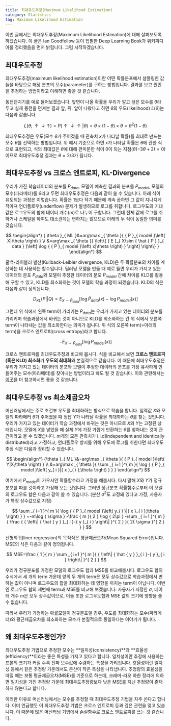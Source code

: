 ```yaml
---
title: 최대우도추정(Maximum Likelihood Estimation)
category: Statistics
tag: Maximum Likelihood Estimation
---
```


이번 글에서는 최대우도추정(Maximum Likelihood Estimation)에 대해 살펴보도록 하겠습니다. 이 글은 Ian Goodfellow 등이 집필한 Deep Learning Book과 위키피디아를 정리했음을 먼저 밝힙니다. 그럼 시작하겠습니다.





## 최대우도추정

최대우도추정(maximum likelihood estimation)이란 어떤 확률분포에서 샘플링한 값들을 바탕으로 해당 분포의 모수(parameter)를 구하는 방법입니다. 결과를 보고 원인을 추정하는 방법이라고 이해하면 좋을 것 같습니다. 

동전던지기를 예로 들어보겠습니다. 앞면이 나올 확률을 우리가 알고 싶은 모수를 $θ$라 두고 실제 동전을 던져본 결과 앞, 뒤, 앞이 나왔다고 하면 $θ$의 우도(likelihood) $L(θ)$는 다음과 같습니다.


$$
L\left( \theta ;\uparrow \downarrow \uparrow  \right) =P(\uparrow \downarrow \uparrow|\theta )=\theta \times (1-\theta )\times \theta ={ \theta  }^{ 2 }(1-\theta )
$$


최대우도추정은 우도(모수 $θ$가 주어졌을 때 관측치 $x$가 나타날 확률)를 최대로 만드는 모수 $θ$를 선택하는 방법입니다. 위 예시 기준으로 하면 $x$가 나타날 확률은 $θ$에 관한 식으로 표현되고, 식의 최대값은 $θ$에 대해 편미분한 식이 0이 되는 지점($θ(-3θ+2)=0$)이므로 최대우도추정 결과는 $θ=2/3$가 됩니다.





## 최대우도추정 vs 크로스 엔트로피, KL-Divergence

우리가 가진 학습데이터의 분포를 $P_{data}$, 모델이 예측한 결과의 분포를 $P_{model}$, 모델의 모수(파라메터)를 $θ$라고 두면 최대우도추정은 다음과 같이 쓸 수 있습니다. 아래 식이 유도되는 과정은 이렇습니다. 확률은 1보다 작기 때문에 계속 곱하면 그 값이 지나치게 작아져 언더플로우(underflow) 문제가 발생하므로 로그를 취합니다. 로그우도의 기대값은 로그우도의 합에 데이터 개수($m$)로 나누어 구합니다. 그런데 전체 값에 로그를 취하거나 스케일을 하여도 대소관계는 변하지는 않으므로 아래의 두 식이 동일한 의미를 갖습니다.



$$
\begin{align*}
{ \theta  }_{ ML }&=arg\max _{ \theta  }{ { P }_{ model }\left( X|\theta  \right)  } \\ &=arg\max _{ \theta  }{ \left\{ { E }_{ X\sim { \hat { P }  }_{ data } }\left[ \log { { P }_{ model }\left( x|\theta  \right)  }  \right]  \right\}  } 
\end{align*}
$$


쿨백-라이블러 발산(Kullback-Leibler divergence, KLD)은 두 확률분포의 차이를 계산하는 데 사용하는 함수입니다. 딥러닝 모델을 만들 때 예로 들면 우리가 가지고 있는 데이터의 분포 $P_{data}$와 모델이 추정한 데이터의 분포 $P_{model}$ 간에 차이를 KLD를 활용해 구할 수 있고, KLD를 최소화하는 것이 모델의 학습 과정이 되겠습니다. KLD의 식은 다음과 같이 정의됩니다.


$$
{ D }_{ KL }\left( P||Q \right) ={ E }_{ X\sim \hat{P}_{data} }\left[ \log { \hat{P}_{data}(x) } -\log { {P}_{model}(x) }  \right]
$$


그런데 위 식에서 왼쪽 term이 가리키는 $P_{data}$는 우리가 가지고 있는 데이터의 분포를 가리키며 학습과정에서 바뀌는 것이 아니므로 KLD를 최소화하는 건 위 식에서 오른쪽 term이 나타내는 값을 최소화한다는 의미가 됩니다. 위 식의 오른쪽 term(=아래의 term)을 크로스 엔트로피(cross entropy)라고 합니다.


$$
-{ E }_{ X\sim \hat { P } _{ data } }\left[ \log { { P }_{ model }(x) }  \right]
$$


크로스 엔트로피를 최대우도추정과 비교해 봅시다. 식을 비교해서 보면 **크로스 엔트로피(혹은 KLD) 최소화**가 **우도의 최대화**와 본질적으로 같습니다. 이 때문에 최대우도추정은 우리가 가지고 있는 데이터의 분포와 모델이 추정한 데이터의 분포를 가장 유사하게 만들어주는 모수(파라메터)를 찾아내는 방법이라고 봐도 될 것 같습니다. 이와 관련해서는 [이곳](https://ratsgo.github.io/statistics/2017/09/22/information/)을 더 참고하시면 좋을 것 같습니다.





## 최대우도추정 vs 최소제곱오차

머신러닝에서는 주로 조건부 우도를 최대화하는 방식으로 학습을 합니다. 입력값 $X$와 모델의 파라메터 $θ$가 주어졌을 때 정답 $Y$가 나타날 확률을 최대화하는 $θ$를 찾는 것입니다. 우리가 가지고 있는 데이터가 학습 과정에서 바뀌는 것은 아니므로 $X$와 $Y$는 고정된 상태입니다. 모델에 $X$를 넣었을 때 실제 $Y$에 가장 가깝게 반환하는 $θ$를 찾아내는 것이 관건이라고 볼 수 있겠습니다. $m$개의 모든 관측치가 i.i.d(independent and identically distributed)라고 가정하고, 언더플로우 방지를 위해 우도에 로그를 취한다면 최대우도추정 식은 다음과 정리할 수 있습니다.


$$
\begin{align*}
{\theta  }_{ ML }&=arg\max _{ \theta  }{ { P }_{ model }\left( Y|X;\theta  \right)  } \\ &=arg\max _{ \theta  }{ \sum _{ i=1 }^{ m }{ \log { { P }_{ model }\left( y_{ i }|{ x }_{ i };\theta  \right)  }  }  }
\end{align*}
$$


여기에서 $P_{model}$이 가우시안 확률함수라고 가정을 해봅시다. 다시 말해 $X$와 $Y$가 정규분포를 따를 것이라고 가정해 보는 것입니다. 그러면 정규분포 확률함수로부터 이 모델의 로그우도 합은 다음과 같이 쓸 수 있습니다. (분산 $σ^2$도 고정돼 있다고 가정, 사용자가 특정 상수값으로 지정)


$$
\sum _{ i=1 }^{ m }{ \log { { P }_{ model }\left( y_{ i }|{ x }_{ i };\theta  \right)  }  } =-m\log { \sigma  } -\frac { m }{ 2 } \log { 2\pi  } -\sum _{ i=1 }^{ m }{ \frac { { \left\| { \hat { y }  }_{ i }-{ y }_{ i } \right\|  }^{ 2 } }{ 2{ \sigma  }^{ 2 } }  } 
$$


선형회귀(liner regression)의 목적식은 평균제곱오차(Mean Squared Error)입니다. MSE의 식은 다음과 같이 정의됩니다.


$$
MSE=\frac { 1 }{ m } \sum _{ i=1 }^{ m }{ { \left\| { \hat { y }  }_{ i }-{ y }_{ i } \right\|  }^{ 2 } } 
$$


우리가 정규분포를 가정한 모델의 로그우도 합과 MSE를 비교해봅시다. 로그우도 합의 수식에서 세 개의 term 가운데 앞의 두 개의 term은 모두 상수값으로 학습과정에서 변하는 값이 아니며 로그우도의 합을 최대화하는 데 영향을 끼치는 term이 아닙니다. 이번엔 로그우도 합의 세번째 term과 MSE를 비교해 보겠습니다. 사용자가 지정한 $σ$, 데이터 개수 $m$은 모두 상수값이므로, 이들 또한 로그우도합과 MSE 값의 크기에 영향을 줄 수 없습니다. 

따라서 우리가 가정하는 확률모델이 정규분포일 경우, 우도를 최대화하는 모수(파라메터)와 평균제곱오차를 최소화하는 모수가 본질적으로 동일하다는 이야기가 됩니다.





## 왜 최대우도추정인가?

최대우도추정 기법으로 추정한 모수는 **일치성(consistency)**과 **효율성(efficiency)**이라는 좋은 특성을 가지고 있다고 합니다. 일치성이란 추정에 사용하는 표본의 크기가 커질 수록 진짜 모수값에 수렴하는 특성을 가리킵니다. 효율성이란 일치성 등에서 같은 추정량 가운데서도 분산이 작은 특성을 나타냅니다. 추정량의 효율성을 따질 때는 보통 평균제곱오차(MSE)를 기준으로 하는데, 크래머-라오 하한 정리에 의하면 일치성을 가진 추정량 가운데 최대우도추정량보다 낮은 MSE를 지닌 추정량이 존재하지 않는다고 합니다.

이러한 이유로 머신러닝에서는 모수를 추정할 때 최대우도추정 기법을 자주 쓴다고 합니다. 이미 언급했듯 이 최대우도추정 기법은 크로스 엔트로피 등과 깊은 관련을 맺고 있습니다. 이 때문에 많은 머신러닝 기법에서 손실함수로 크로스 엔트로피를 쓰는 것 같습니다.

